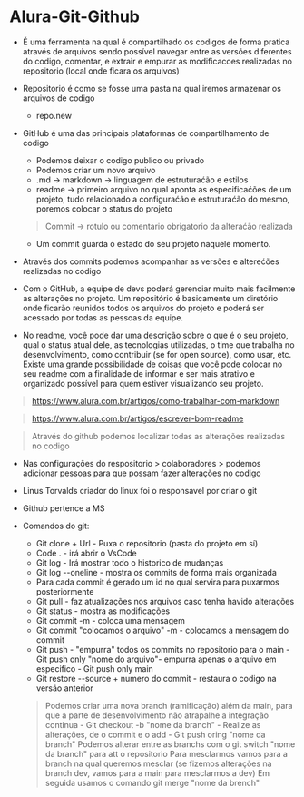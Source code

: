 # Alura-Git-Github

- É uma ferramenta na qual é compartilhado os codigos de forma pratica através de arquivos sendo possível navegar entre as versões diferentes do codigo, comentar, e extrair e empurar as modificacoes realizadas no repositorio (local onde ficara os arquivos)
- Repositorio é como se fosse uma pasta na qual iremos armazenar os arquivos de codigo
    - repo.new
- GitHub é uma das principais plataformas de compartilhamento de codigo
    - Podemos deixar o codigo publico ou privado
    - Podemos criar um novo arquivo
    - .md → markdown → linguagem de estruturaćão e estilos
    - readme → primeiro arquivo no qual aponta as especificaćões de um projeto, tudo relacionado a configuraćão e estruturaćão do mesmo, poremos colocar o status do projeto
    
  > Commit → rotulo ou comentario obrigatorio da alteraćão realizada 
  - Um commit guarda o estado do seu projeto naquele momento. 
  
- Através dos commits podemos acompanhar as versões e alterećões realizadas no codigo
- Com o GitHub, a equipe de devs poderá gerenciar muito mais facilmente as alterações no projeto. Um repositório é basicamente um diretório onde ficarão reunidos todos os arquivos do projeto e poderá ser acessado por todas as pessoas da equipe.
- No readme, você pode dar uma descrição sobre o que é o seu projeto, qual o status atual dele, as tecnologias utilizadas, o time que trabalha no desenvolvimento, como contribuir (se for open source), como usar, etc. Existe uma grande possibilidade de coisas que você pode colocar no seu readme com a finalidade de informar e ser mais atrativo e organizado possível para quem estiver visualizando seu projeto.

> https://www.alura.com.br/artigos/como-trabalhar-com-markdown

> https://www.alura.com.br/artigos/escrever-bom-readme

> Através do github podemos localizar todas as alterações realizadas no codigo

- Nas configurações do respositorio > colaboradores > podemos adicionar pessoas para que possam fazer alterações no codigo 
- Linus Torvalds criador do linux foi o responsavel por criar o git
- Github pertence a MS 
- Comandos do git:
    - Git clone + Url - Puxa o repositorio (pasta do projeto em sí)
    - Code .  - irá abrir o VsCode
    - Git log - Irá mostrar todo o historico de mudanças
    - Git log --oneline - mostra os commits de forma mais organizada
    - Para cada commit é gerado um id no qual servira para puxarmos posteriormente
    - Git pull - faz atualizações nos arquivos caso tenha havido alterações
    - Git status - mostra as modificações
    - Git commit -m - coloca uma mensagem
    - Git commit "colocamos o arquivo" -m - colocamos a mensagem do commit
    - Git push - "empurra" todos os commits no repositorio para o main
            - Git push only "nome do arquivo"- empurra apenas o arquivo em especifico
            - Git push only main
    - Git restore --source + numero do commit - restaura o codigo na versão anterior
    
    > Podemos criar uma nova branch (ramificação) além da main, para que a parte de desenvolvimento não atrapalhe a integração continua
        - Git checkout -b "nome da branch"
        - Realize as alterações, de o commit e o add
        - Git push oring "nome da branch"
    > Podemos alterar entre as branchs com o git switch "nome da branch" para att o repositorio 
    > Para mesclarmos vamos para a branch na qual queremos mesclar (se fizemos alterações na branch dev, vamos para a main para mesclarmos a dev) 
    > Em seguida usamos o comando git merge "nome da brench"
    
